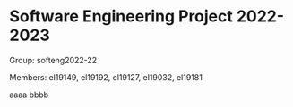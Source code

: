 # Software Engineering Project 2022-2023

Group: softeng2022-22

Members: el19149, el19192, el19127, el19032, el19181
  
  

aaaa
bbbb
